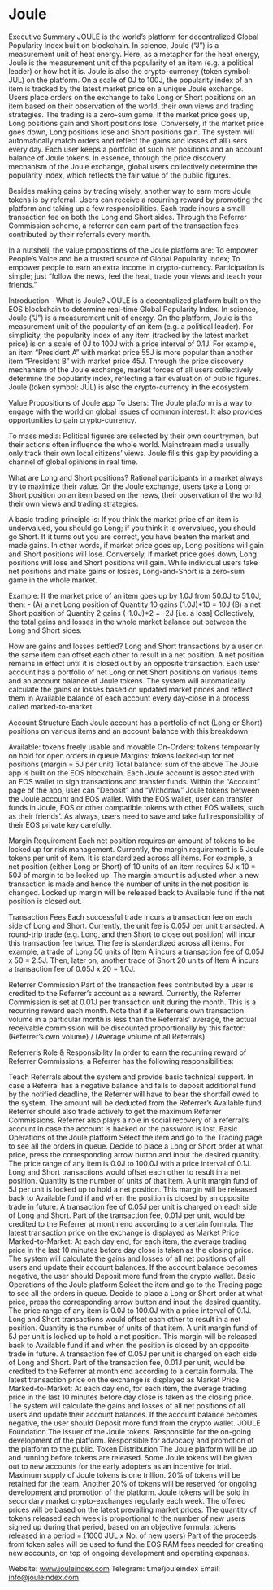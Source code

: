 # Joule

Executive Summary
JOULE is the world’s platform for decentralized Global Popularity Index built on blockchain. In science, Joule (“J”) is a measurement unit of heat energy. Here, as a metaphor for the heat energy, Joule is the measurement unit of the popularity of an item (e.g. a political leader) or how hot it is. Joule is also the crypto-currency (token symbol: JUL) on the platform. On a scale of 0J to 100J, the popularity index of an item is tracked by the latest market price on a unique Joule exchange. Users place orders on the exchange to take Long or Short positions on an item based on their observation of the world, their own views and trading strategies. The trading is a zero-sum game. If the market price goes up, Long positions gain and Short positions lose. Conversely, if the market price goes down, Long positions lose and Short positions gain. The system will automatically match orders and reflect the gains and losses of all users every day. Each user keeps a portfolio of such net positions and an account balance of Joule tokens. In essence, through the price discovery mechanism of the Joule exchange, global users collectively determine the popularity index, which reflects the fair value of the public figures.

Besides making gains by trading wisely, another way to earn more Joule tokens is by referral. Users can receive a recurring reward by promoting the platform and taking up a few responsibilities. Each trade incurs a small transaction fee on both the Long and Short sides. Through the Referrer Commission scheme, a referrer can earn part of the transaction fees contributed by their referrals every month.

In a nutshell, the value propositions of the Joule platform are: To empower People’s Voice and be a trusted source of Global Popularity Index; To empower people to earn an extra income in crypto-currency. Participation is simple; just “follow the news, feel the heat, trade your views and teach your friends.”

Introduction - What is Joule?
JOULE is a decentralized platform built on the EOS blockchain to determine real-time Global Popularity Index. In science, Joule (“J”) is a measurement unit of energy. On the platform, Joule is the measurement unit of the popularity of an item (e.g. a political leader). For simplicity, the popularity index of any item (tracked by the latest market price) is on a scale of 0J to 100J with a price interval of 0.1J. For example, an item “President A” with market price 55J is more popular than another item “President B” with market price 45J. Through the price discovery mechanism of the Joule exchange, market forces of all users collectively determine the popularity index, reflecting a fair evaluation of public figures. Joule (token symbol: JUL) is also the crypto-currency in the ecosystem.

Value Propositions of Joule app
To Users: The Joule platform is a way to engage with the world on global issues of common interest. It also provides opportunities to gain crypto-currency.

To mass media: Political figures are selected by their own countrymen, but their actions often influence the whole world. Mainstream media usually only track their own local citizens’ views. Joule fills this gap by providing a channel of global opinions in real time.

What are Long and Short positions?
Rational participants in a market always try to maximize their value. On the Joule exchange, users take a Long or Short position on an item based on the news, their observation of the world, their own views and trading strategies.

A basic trading principle is: If you think the market price of an item is undervalued, you should go Long; if you think it is overvalued, you should go Short. If it turns out you are correct, you have beaten the market and made gains. In other words, if market price goes up, Long positions will gain and Short positions will lose. Conversely, if market price goes down, Long positions will lose and Short positions will gain. While individual users take net positions and make gains or losses, Long-and-Short is a zero-sum game in the whole market.

Example: If the market price of an item goes up by 1.0J from 50.0J to 51.0J, then: - (A) a net Long position of Quantity 10 gains (1.0J)*10 = 10J (B) a net Short position of Quantity 2 gains (-1.0J)*2 = -2J [i.e. a loss] Collectively, the total gains and losses in the whole market balance out between the Long and Short sides.

How are gains and losses settled?
Long and Short transactions by a user on the same item can offset each other to result in a net position. A net position remains in effect until it is closed out by an opposite transaction. Each user account has a portfolio of net Long or net Short positions on various items and an account balance of Joule tokens. The system will automatically calculate the gains or losses based on updated market prices and reflect them in Available balance of each account every day-close in a process called marked-to-market.

Account Structure
Each Joule account has a portfolio of net (Long or Short) positions on various items and an account balance with this breakdown:

Available: tokens freely usable and movable
On-Orders: tokens temporarily on hold for open orders in queue
Margins: tokens locked-up for net positions (margin = 5J per unit)
Total balance: sum of the above
The Joule app is built on the EOS blockchain. Each Joule account is associated with an EOS wallet to sign transactions and transfer funds. Within the “Account” page of the app, user can “Deposit” and “Withdraw” Joule tokens between the Joule account and EOS wallet. With the EOS wallet, user can transfer funds in Joule, EOS or other compatible tokens with other EOS wallets, such as their friends’. As always, users need to save and take full responsibility of their EOS private key carefully.

Margin Requirement
Each net position requires an amount of tokens to be locked up for risk management. Currently, the margin requirement is 5 Joule tokens per unit of item. It is standardized across all items. For example, a net position (either Long or Short) of 10 units of an item requires 5J x 10 = 50J of margin to be locked up. The margin amount is adjusted when a new transaction is made and hence the number of units in the net position is changed. Locked up margin will be released back to Available fund if the net position is closed out.

Transaction Fees
Each successful trade incurs a transaction fee on each side of Long and Short. Currently, the unit fee is 0.05J per unit transacted. A round-trip trade (e.g. Long, and then Short to close out position) will incur this transaction fee twice. The fee is standardized across all items. For example, a trade of Long 50 units of Item A incurs a transaction fee of 0.05J x 50 = 2.5J. Then, later on, another trade of Short 20 units of Item A incurs a transaction fee of 0.05J x 20 = 1.0J.

Referrer Commission
Part of the transaction fees contributed by a user is credited to the Referrer’s account as a reward. Currently, the Referrer Commission is set at 0.01J per transaction unit during the month. This is a recurring reward each month. Note that if a Referrer’s own transaction volume in a particular month is less than the Referrals’ average, the actual receivable commission will be discounted proportionally by this factor: (Referrer’s own volume) / (Average volume of all Referrals)

Referrer’s Role & Responsibility
In order to earn the recurring reward of Referrer Commissions, a Referrer has the following responsibilities:

Teach Referrals about the system and provide basic technical support.
In case a Referral has a negative balance and fails to deposit additional fund by the notified deadline, the Referrer will have to bear the shortfall owed to the system. The amount will be deducted from the Referrer’s Available fund.
Referrer should also trade actively to get the maximum Referrer Commissions.
Referrer also plays a role in social recovery of a referral’s account in case the account is hacked or the password is lost.
Basic Operations of the Joule platform
Select the item and go to the Trading page to see all the orders in queue. Decide to place a Long or Short order at what price, press the corresponding arrow button and input the desired quantity. The price range of any item is 0.0J to 100.0J with a price interval of 0.1J.
Long and Short transactions would offset each other to result in a net position. Quantity is the number of units of that item.
A unit margin fund of 5J per unit is locked up to hold a net position. This margin will be released back to Available fund if and when the position is closed by an opposite trade in future.
A transaction fee of 0.05J per unit is charged on each side of Long and Short. Part of the transaction fee, 0.01J per unit, would be credited to the Referrer at month end according to a certain formula.
The latest transaction price on the exchange is displayed as Market Price.
Marked-to-Market: At each day end, for each item, the average trading price in the last 10 minutes before day close is taken as the closing price. The system will calculate the gains and losses of all net positions of all users and update their account balances.
If the account balance becomes negative, the user should Deposit more fund from the crypto wallet.
Basic Operations of the Joule platform
Select the item and go to the Trading page to see all the orders in queue. Decide to place a Long or Short order at what price, press the corresponding arrow button and input the desired quantity. The price range of any item is 0.0J to 100.0J with a price interval of 0.1J.
Long and Short transactions would offset each other to result in a net position. Quantity is the number of units of that item.
A unit margin fund of 5J per unit is locked up to hold a net position. This margin will be released back to Available fund if and when the position is closed by an opposite trade in future.
A transaction fee of 0.05J per unit is charged on each side of Long and Short. Part of the transaction fee, 0.01J per unit, would be credited to the Referrer at month end according to a certain formula.
The latest transaction price on the exchange is displayed as Market Price.
Marked-to-Market: At each day end, for each item, the average trading price in the last 10 minutes before day close is taken as the closing price. The system will calculate the gains and losses of all net positions of all users and update their account balances.
If the account balance becomes negative, the user should Deposit more fund from the crypto wallet.
JOULE Foundation
The issuer of the Joule tokens.
Responsible for the on-going development of the platform.
Responsible for advocacy and promotion of the platform to the public.
Token Distribution
The Joule platform will be up and running before tokens are released.
Some Joule tokens will be given out to new accounts for the early adopters as an incentive for trial.
Maximum supply of Joule tokens is one trillion. 20% of tokens will be retained for the team. Another 20% of tokens will be reserved for ongoing development and promotion of the platform.
Joule tokens will be sold in secondary market crypto-exchanges regularly each week. The offered prices will be based on the latest prevailing market prices. The quantity of tokens released each week is proportional to the number of new users signed up during that period, based on an objective formula: tokens released in a period = (1000 JUL x No. of new users)
Part of the proceeds from token sales will be used to fund the EOS RAM fees needed for creating new accounts, on top of ongoing development and operating expenses.

Website: www.jouleindex.com
Telegram: t.me/jouleindex
Email: info@jouleindex.com
